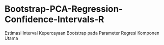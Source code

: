 # Bootstrap-PCA-Regression-Confidence-Intervals-R
Estimasi Interval Kepercayaan Bootstrap pada Parameter Regresi Komponen Utama
